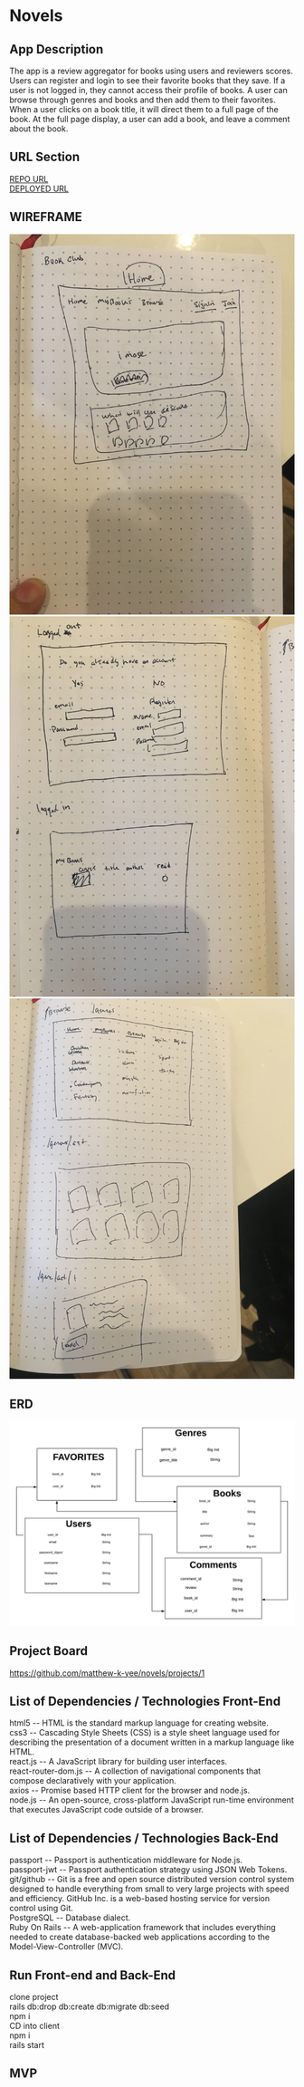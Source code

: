 # Novels

## App Description
The app is a review aggregator for books using users and reviewers scores.
Users can register and login to see their favorite books that they save. If a user is not logged in, they cannot access their profile of books. A user can browse through genres and books and then add them to their favorites. When a user clicks on a book title, it will direct them to a full page of the book. At the full page display, a user can add a book, and leave a comment about the book.  

## URL Section
[REPO URL](https://github.com/matthew-k-yee/novels)  
[DEPLOYED URL](https://pure-crag-54635.herokuapp.com/)

## WIREFRAME

![WIREFRAME](https://github.com/matthew-k-yee/novels/blob/master/WireFrame1.jpg)  
![WIREFRAME](https://github.com/matthew-k-yee/novels/blob/master/WireFrame2.jpg)  
![WIREFRAME](https://github.com/matthew-k-yee/novels/blob/master/WireFrame3.jpg)  

## ERD
![ERD](https://github.com/matthew-k-yee/novels/blob/master/novels_erd.png)  


## Project Board
https://github.com/matthew-k-yee/novels/projects/1

## List of Dependencies / Technologies Front-End
html5 -- HTML is the standard markup language for creating website.  
css3 -- Cascading Style Sheets (CSS) is a style sheet language used for describing the presentation of a document written in a markup language like HTML.  
react.js -- A JavaScript library for building user interfaces.  
react-router-dom.js -- A collection of navigational components that compose declaratively with your application.  
axios -- Promise based HTTP client for the browser and node.js.  
node.js -- An open-source, cross-platform JavaScript run-time environment that executes JavaScript code outside of a browser.

## List of Dependencies / Technologies Back-End  
passport -- Passport is authentication middleware for Node.js.  
passport-jwt -- Passport authentication strategy using JSON Web Tokens.  
git/github -- Git is a free and open source distributed version control system designed to handle everything from small to very large projects with speed and efficiency. GitHub Inc. is a web-based hosting service for version control using Git.  
PostgreSQL -- Database dialect.  
Ruby On Rails -- A web-application framework that includes everything needed to create database-backed web applications according to the Model-View-Controller (MVC).

## Run Front-end and Back-End
clone project  
rails db:drop db:create db:migrate db:seed  
npm i  
CD into client  
npm i  
rails start

## MVP
